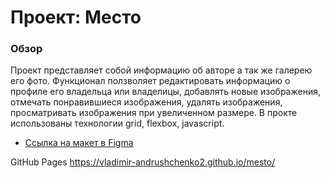 # Проект: Место

### Обзор

Проект представляет собой информацию об авторе а так же галерею его фото.
Функционал ползволяет редактировать информацию о профиле его владельца или владелицы,
добавлять новые изображения, отмечать понравившиеся изображения, удалять изображения, просматривать изображения при увеличенном размере.
В прокте использованы технологии grid, flexbox, javascript.

- [Ссылка на макет в Figma](https://www.figma.com/file/2cn9N9jSkmxD84oJik7xL7/JavaScript.-Sprint-4?node-id=0%3A1)

GitHub Pages https://vladimir-andrushchenko2.github.io/mesto/
